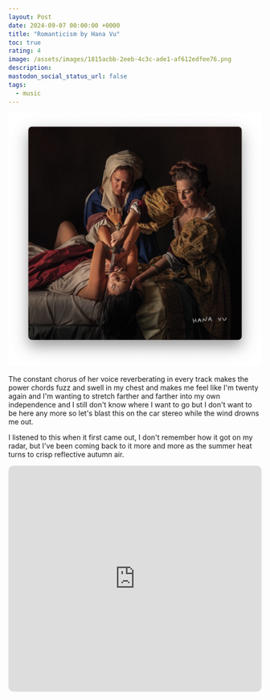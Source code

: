 ```yaml
---
layout: Post
date: 2024-09-07 00:00:00 +0000
title: "Romanticism by Hana Vu"
toc: true
rating: 4
image: /assets/images/1815acbb-2eeb-4c3c-ade1-af612edfee76.png
description: 
mastodon_social_status_url: false
tags: 
  - music
---
```


<img width="712" alt="Album art" src="/assets/images/1815acbb-2eeb-4c3c-ade1-af612edfee76.png">

The constant chorus of her voice reverberating in every track makes the power chords fuzz and swell in my chest and makes me feel like I'm twenty again and I'm wanting to stretch farther and farther into my own independence and I still don't know where I want to go but I don't want to be here any more so let's blast this on the car stereo while the wind drowns me out.

I listened to this when it first came out, I don't remember how it got on my radar, but I've been coming back to it more and more as the summer heat turns to crisp reflective autumn air.

<iframe allow="autoplay *; encrypted-media *; fullscreen *; clipboard-write" frameborder="0" height="450" style="width:100%;max-width:660px;overflow:hidden;border-radius:10px;" sandbox="allow-forms allow-popups allow-same-origin allow-scripts allow-storage-access-by-user-activation allow-top-navigation-by-user-activation" src="https://embed.music.apple.com/us/album/romanticism/1726216204"></iframe>
